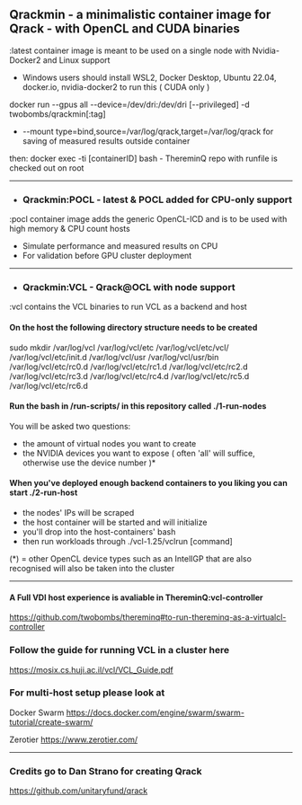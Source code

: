 ## Qrackmin - a minimalistic container image for Qrack - with OpenCL and CUDA binaries

:latest container image is meant to be used on a single node with Nvidia-Docker2 and Linux support

- Windows users should install WSL2, Docker Desktop, Ubuntu 22.04, docker.io, nvidia-docker2 to run this ( CUDA only )

docker run --gpus all --device=/dev/dri:/dev/dri [--privileged] -d twobombs/qrackmin[:tag]

- --mount type=bind,source=/var/log/qrack,target=/var/log/qrack for saving of measured results outside container

then: docker exec -ti [containerID] bash - ThereminQ repo with runfile is checked out on root

---------------

- ### Qrackmin:POCL - latest & POCL added for CPU-only support

:pocl container image adds the generic OpenCL-ICD and is to be used with high memory & CPU count hosts 

- Simulate performance and measured results on CPU
- For validation before GPU cluster deployment

---------------

- ### Qrackmin:VCL - Qrack@OCL with node support

:vcl contains the VCL binaries to run VCL as a backend and host

#### On the host the following directory structure needs to be created 
sudo mkdir /var/log/vcl /var/log/vcl/etc /var/log/vcl/etc/vcl/ /var/log/vcl/etc/init.d /var/log/vcl/usr /var/log/vcl/usr/bin /var/log/vcl/etc/rc0.d /var/log/vcl/etc/rc1.d /var/log/vcl/etc/rc2.d /var/log/vcl/etc/rc3.d /var/log/vcl/etc/rc4.d /var/log/vcl/etc/rc5.d /var/log/vcl/etc/rc6.d 

####  Run the bash in /run-scripts/ in this repository called ./1-run-nodes
You will be asked two questions:
- the amount of virtual nodes you want to create
- the NVIDIA devices you want to expose ( often 'all' will suffice, otherwise use the device number )*

#### When you've deployed enough backend containers to you liking you can start ./2-run-host
- the nodes' IPs will be scraped
- the host container will be started and will initialize
- you'll drop into the host-containers' bash 
- then run workloads through ./vcl-1.25/vclrun [command]

(*) = other OpenCL device types such as an IntelIGP that are also recognised will also be taken into the cluster

---------------

#### A Full VDI host experience is avaliable in ThereminQ:vcl-controller
https://github.com/twobombs/thereminq#to-run-thereminq-as-a-virtualcl-controller

### Follow the guide for running VCL in a cluster here
https://mosix.cs.huji.ac.il/vcl/VCL_Guide.pdf

### For multi-host setup please look at
Docker Swarm https://docs.docker.com/engine/swarm/swarm-tutorial/create-swarm/

Zerotier https://www.zerotier.com/

---------------

### Credits go to Dan Strano for creating Qrack
https://github.com/unitaryfund/qrack
